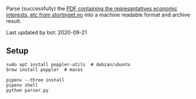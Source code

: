 Parse (successfully) the [PDF containing the represantatives economic interests, etc from stortinget.no](https://www.stortinget.no/no/Stortinget-og-demokratiet/Representantene/Okonomiske-interesser/) into a machine readable format and archive result.

Last updated by bot: 2020-09-21

## Setup
    sudo apt install poppler-utils  # debian/ubuntu
    brew install poppler  # macos

    pipenv --three install
    pipenv shell
    python parser.py
